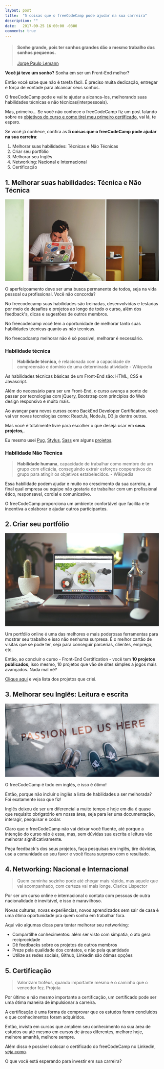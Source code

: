 ```yaml
---
layout: post
title:  "5 coisas que o freeCodeCamp pode ajudar na sua carreira"
description: ""
date:   2017-09-25 16:00:00 -0300
comments: true
---
```


> #### Sonhe grande, pois ter sonhos grandes dão o mesmo trabalho dos sonhos pequenos.
> [Jorge Paulo Lemann](https://pt.wikipedia.org/wiki/Jorge_Paulo_Lemann)

__Você já teve um sonho?__ Sonha em ser um Front-End melhor?

Então você sabe que não é tarefa fácil. É preciso muita dedicação, entregar e força de vontade para alcancar seus sonhos.

O freeCodeCamp pode e vai te ajudar a alcanca-los, melhorando suas habilidades técnicas e não técnicas(interpessoais).

Mas, primeiro... Se você não conhece o freeCodeCamp fiz um post falando sobre os [objetivos do curso e como tirei meu primeiro certificado](/freecodecamp-o-primeiro-certificado-a-gente-nunca-esquece/), vai lá, te espero.

Se você já conhece, confira as __5 coisas que o freeCodeCamp pode ajudar na sua carreira__:

 1. Melhorar suas habilidades: Técnicas e Não Técnicas
 2. Criar seu portfólio
 3. Melhorar seu Inglês
 4. Networking: Nacional e Internacional
 5. Certificação

## 1. Melhorar suas habilidades: Técnica e Não Técnica

![](/assets/img/posts/5-coisas-que-o-freecodecamp-pode-ajudar-na-sua-carreira-photo-1.jpg)

O aperfeiçoamento deve ser uma busca permanente de todos, seja na vida pessoal ou profissional. Você não concorda?

No freecodecamp suas habilidades são treinadas, desenvolvidas e testadas por meio de desafios e projetos ao longo de todo o curso, além dos feedback's, dicas e sugestões de outros membros.

No freecodecamp você tem a oportunidade de melhorar tanto suas habilidades técnicas quanto as não tecnicas.

No freecodcamp melhorar não é só possivel, melhorar é necessário.

### Habilidade técnica

> __Habilidade técnica__, é relacionada com a capacidade de compreensão e domínio de uma determinada atividade - Wikipedia

As habilidades técnicas básicas de um Front-End são: HTML, CSS e Javascript.

Além do necessário para ser um Front-End, o curso avança a ponto de passar por tecnologias com jQuery, Bootstrap com princípios do Web design responsivo e muito mais.

Ao avançar para novos cursos como BackEnd Developer Certification, você vai ver novas tecnologias como: ReactJs, NodeJs, D3.js dentre outras.

Mas você é totalmente livre para escolher o que deseja usar em __seus projetos__,.

Eu mesmo usei [Pug](https://pugjs.org/api/getting-started.html "Site oficial do Pug"), [Stylus](http://stylus-lang.com/ "Site oficial do Stylus"), [Sass](http://sass-lang.com/ "Site oficial do Sass") em alguns [projetos](https://codepen.io/collection/DVPYMq/).

### Habilidade Não Técnica

> __Habilidade humana__, capacidade de trabalhar como membro de um grupo com eficácia, conseguindo extrair esforços cooperativos do grupo para atingir os objetivos estabelecidos. - Wikipedia

Essa habilidade podem ajudar e muito no crescimento da sua carreira, a final qual empresa ou equipe não gostaria de trabalhar com um profissional ético, responsavel, cordial e comunicativo.

O freeCodeCamp proporciona um ambiente confortável que facilita e te incentiva a colaborar e ajudar outros participantes.

## 2. Criar seu portfólio

![](/assets/img/posts/5-coisas-que-o-freecodecamp-pode-ajudar-na-sua-carreira-photo-2.jpg)

Um portfólio online é uma das melhores e mais poderosas ferramentas para mostrar seu trabalho e isso não nenhuma surpresa. É o melhor cartão de visitas que se pode ter, seja para conseguir parcerias, clientes, emprego, etc.

Então, ao concluir o curso - Front-End Certification - você tem __10 projetos publicados__, isso mesmo, 10 projetos que vão de sites simples a jogos mais avançados. Nada mal né?

[Clique aqui](https://codepen.io/collection/DVPYMq/) e veja lista dos projetos que criei.


## 3. Melhorar seu Inglês: Leitura e escrita

![](/assets/img/posts/5-coisas-que-o-freecodecamp-pode-ajudar-na-sua-carreira-photo-3.jpg)

O freeCodeCamp é todo em inglês, e isso é ótimo!

Então, porque não incluir o inglês a lista de habilidades a ser melhorada? Foi exatamente isso que fiz!

Inglês deixou de ser um diferencial a muito tempo e hoje em dia é quase que requisito obrigatório em nossa área, seja para ler uma documentação, interagir, pesquisar e codar.

Claro que o freeCodeCamp não vai deixar você fluente, até porque a intenção do curso não é essa, mas, sem dúvidas sua escrita e leitura vão melhorar significativamente.

Peça feedback's dos seus projetos, faça pesquisas em inglês, tire dúvidas, use a comunidade ao seu favor e você ficara surpreso com o resultado.

## 4. Networking: Nacional e Internacional

> Quem caminha sozinho pode até chegar mais rápido, mas aquele que vai acompanhado, com certeza vai mais longe.
> Clarice Lispector

Por ser um curso online e internacional o contato com pessoas de outra nacionalidade é inevitável, e isso é maravilhoso.

Novas culturas, novas experiências, novos aprendizados sem sair de casa é uma ótima oportunidade pra quem sonha em trabalhar fora.

Aqui vão algumas dicas para tentar melhorar seu networking:

- Compartilhe conhecimentos: além ser visto com simpatia, o ato gera reciprocidade
- Dê feedbacks sobre os projetos de outros membros
- Preze pela qualidade dos contatos, e não pela quantidade
- Utilize as redes sociais, Github, Linkedin são ótimas opções

## 5. Certificação

> Valorizam troféus, quando importante mesmo é o caminho que o vencedor fez.
> Projota

Por último e não mesmo importante a certificação, um certificado pode ser uma ótima maneira de impulsionar a carreira.

A certificação é uma forma de comprovar que os estudos foram concluídos e que conhecimentos foram adquiridos.

Então, invista em cursos que ampliem seu conhecimento na sua área de estudos ou até mesmo em cursos de áreas diferentes, melhore hoje, melhore amanhã, melhore sempre.

Além disso é possível colocar o certificado do freeCodeCamp no Linkedin, [veja como](https://www.linkedin.com/help/linkedin/answer/45263/adicionar-editar-ou-remover-certificados-em-seu-perfil?lang=pt).

O que você está esperando para investir em sua carreira?
